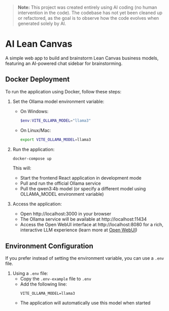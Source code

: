 > **Note:** This project was created entirely using AI coding (no human intervention in the code). The codebase has not yet been cleaned up or refactored, as the goal is to observe how the code evolves when generated solely by AI.

# AI Lean Canvas

A simple web app to build and brainstorm Lean Canvas business models, featuring an AI-powered chat sidebar for brainstorming.

## Docker Deployment

To run the application using Docker, follow these steps:

1. Set the Ollama model environment variable:
   - On Windows:
     ```powershell
     $env:VITE_OLLAMA_MODEL="llama3"
     ```
   - On Linux/Mac:
     ```bash
     export VITE_OLLAMA_MODEL=llama3
     ```

2. Run the application:
   ```bash
   docker-compose up
   ```
   This will:
   - Start the frontend React application in development mode
   - Pull and run the official Ollama service
   - Pull the qwen3:4b model (or specify a different model using OLLAMA_MODEL environment variable)
   
3. Access the application:
   - Open http://localhost:3000 in your browser
   - The Ollama service will be available at http://localhost:11434
   - Access the Open WebUI interface at http://localhost:8080 for a rich, interactive LLM experience (learn more at [Open WebUI](https://github.com/open-webui/open-webui))

## Environment Configuration

If you prefer instead of setting the environment variable, you can use a `.env` file.

1. Using a `.env` file:
   - Copy the `.env-example` file to `.env`
   - Add the following line:
     ```
     VITE_OLLAMA_MODEL=llama3
     ```
   - The application will automatically use this model when started